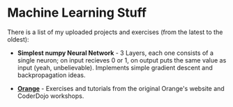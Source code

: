 # Machine Learning Stuff

There is a list of my uploaded projects and exercises (from the latest to the oldest):

- **Simplest numpy Neural Network** - 3 Layers, each one consists of a single neuron; on input recieves 0 or 1, on output puts the same value as input (yeah, unbelievable). Implements simple gradient descent and backpropagation ideas.

- [**Orange**](https://orange.biolab.si/) - Exercises and tutorials from the original Orange's website and CoderDojo workshops.